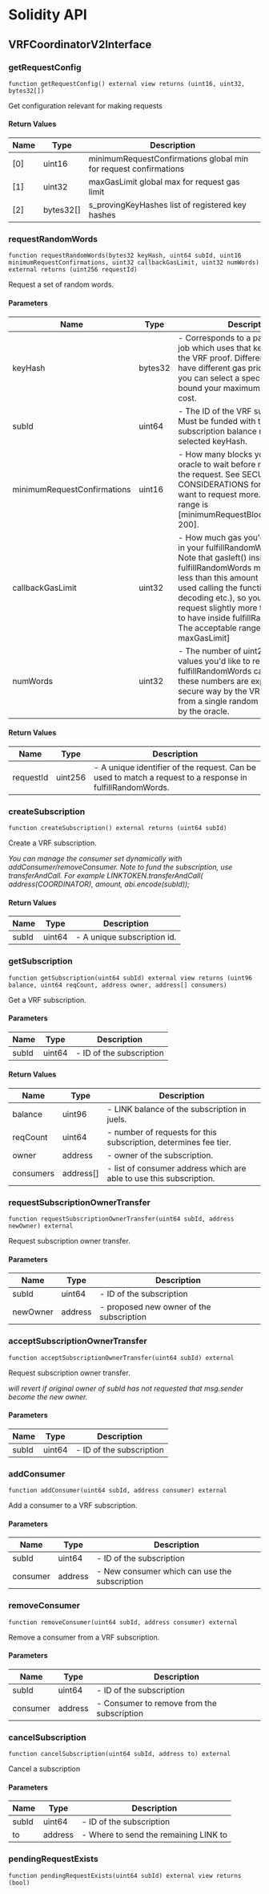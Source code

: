 # Solidity API

## VRFCoordinatorV2Interface

### getRequestConfig

```solidity
function getRequestConfig() external view returns (uint16, uint32, bytes32[])
```

Get configuration relevant for making requests

#### Return Values

| Name | Type | Description |
| ---- | ---- | ----------- |
| [0] | uint16 | minimumRequestConfirmations global min for request confirmations |
| [1] | uint32 | maxGasLimit global max for request gas limit |
| [2] | bytes32[] | s_provingKeyHashes list of registered key hashes |

### requestRandomWords

```solidity
function requestRandomWords(bytes32 keyHash, uint64 subId, uint16 minimumRequestConfirmations, uint32 callbackGasLimit, uint32 numWords) external returns (uint256 requestId)
```

Request a set of random words.

#### Parameters

| Name | Type | Description |
| ---- | ---- | ----------- |
| keyHash | bytes32 | - Corresponds to a particular oracle job which uses that key for generating the VRF proof. Different keyHash's have different gas price ceilings, so you can select a specific one to bound your maximum per request cost. |
| subId | uint64 | - The ID of the VRF subscription. Must be funded with the minimum subscription balance required for the selected keyHash. |
| minimumRequestConfirmations | uint16 | - How many blocks you'd like the oracle to wait before responding to the request. See SECURITY CONSIDERATIONS for why you may want to request more. The acceptable range is [minimumRequestBlockConfirmations, 200]. |
| callbackGasLimit | uint32 | - How much gas you'd like to receive in your fulfillRandomWords callback. Note that gasleft() inside fulfillRandomWords may be slightly less than this amount because of gas used calling the function (argument decoding etc.), so you may need to request slightly more than you expect to have inside fulfillRandomWords. The acceptable range is [0, maxGasLimit] |
| numWords | uint32 | - The number of uint256 random values you'd like to receive in your fulfillRandomWords callback. Note these numbers are expanded in a secure way by the VRFCoordinator from a single random value supplied by the oracle. |

#### Return Values

| Name | Type | Description |
| ---- | ---- | ----------- |
| requestId | uint256 | - A unique identifier of the request. Can be used to match a request to a response in fulfillRandomWords. |

### createSubscription

```solidity
function createSubscription() external returns (uint64 subId)
```

Create a VRF subscription.

_You can manage the consumer set dynamically with addConsumer/removeConsumer.
Note to fund the subscription, use transferAndCall. For example
 LINKTOKEN.transferAndCall(
   address(COORDINATOR),
   amount,
   abi.encode(subId));_

#### Return Values

| Name | Type | Description |
| ---- | ---- | ----------- |
| subId | uint64 | - A unique subscription id. |

### getSubscription

```solidity
function getSubscription(uint64 subId) external view returns (uint96 balance, uint64 reqCount, address owner, address[] consumers)
```

Get a VRF subscription.

#### Parameters

| Name | Type | Description |
| ---- | ---- | ----------- |
| subId | uint64 | - ID of the subscription |

#### Return Values

| Name | Type | Description |
| ---- | ---- | ----------- |
| balance | uint96 | - LINK balance of the subscription in juels. |
| reqCount | uint64 | - number of requests for this subscription, determines fee tier. |
| owner | address | - owner of the subscription. |
| consumers | address[] | - list of consumer address which are able to use this subscription. |

### requestSubscriptionOwnerTransfer

```solidity
function requestSubscriptionOwnerTransfer(uint64 subId, address newOwner) external
```

Request subscription owner transfer.

#### Parameters

| Name | Type | Description |
| ---- | ---- | ----------- |
| subId | uint64 | - ID of the subscription |
| newOwner | address | - proposed new owner of the subscription |

### acceptSubscriptionOwnerTransfer

```solidity
function acceptSubscriptionOwnerTransfer(uint64 subId) external
```

Request subscription owner transfer.

_will revert if original owner of subId has
not requested that msg.sender become the new owner._

#### Parameters

| Name | Type | Description |
| ---- | ---- | ----------- |
| subId | uint64 | - ID of the subscription |

### addConsumer

```solidity
function addConsumer(uint64 subId, address consumer) external
```

Add a consumer to a VRF subscription.

#### Parameters

| Name | Type | Description |
| ---- | ---- | ----------- |
| subId | uint64 | - ID of the subscription |
| consumer | address | - New consumer which can use the subscription |

### removeConsumer

```solidity
function removeConsumer(uint64 subId, address consumer) external
```

Remove a consumer from a VRF subscription.

#### Parameters

| Name | Type | Description |
| ---- | ---- | ----------- |
| subId | uint64 | - ID of the subscription |
| consumer | address | - Consumer to remove from the subscription |

### cancelSubscription

```solidity
function cancelSubscription(uint64 subId, address to) external
```

Cancel a subscription

#### Parameters

| Name | Type | Description |
| ---- | ---- | ----------- |
| subId | uint64 | - ID of the subscription |
| to | address | - Where to send the remaining LINK to |

### pendingRequestExists

```solidity
function pendingRequestExists(uint64 subId) external view returns (bool)
```

